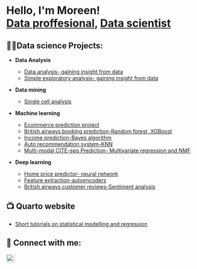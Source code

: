 <h1>Hello, I'm Moreen! <br/><a href="https://github.com/moreen19">Data proffesional</a>, <a href="https://www.linkedin.com/in/moreenisichi/">Data scientist </a></h1>

<h2>👨‍💻Data science Projects:</h2>

- <b>Data Analysis</b>
  - [Data analysis- gaining insight from data](https://github.com/moreen19/Data-analysis-of-Hypoxia-on-lake-Buoy)
  - [Simple exploratory analysis- gaining insight from data](https://github.com/moreen19/Exploratory-data-analysis)
    
- <b>Data mining</b>
  - [Single cell analysis](https://github.com/moreen19/Data-mining-Single-cell-analysis)
- <b>Machine learning</b>
  - [Ecommerce prediction project](https://github.com/moreen19/Linear-Regression)
  - [British airways booking prediction-Random forest, XGBoost](https://github.com/moreen19/Linear-Regression)
  - [Income prediction-Bayes algorithm](https://github.com/moreen19/Income-prediction-using-bayes-algorithm)
  - [Auto recommendation system-KNN](https://github.com/moreen19/Kaggle-ML-auto-complete-recommeder-challange-using-KNN)
  - [Multi-modal CITE-seq Prediction- Multivariate regression and NMF](https://github.com/moreen19/Kaggle-Multi-modal-CITE-seq-Prediction-ML-project)
    
- <b>Deep learning</b>
  - [Home price predictor- neural network](https://github.com/moreen19/RealHomePrice)
  - [Feature extraction-autoencoders](https://github.com/moreen19/autoencoders-for-nmist-data-prediction-from-scratch-in-numpy-only)
  - [British airways customer reviews-Sentiment analysis](https://github.com/moreen19/Sentiment-analysis-British-airways)


<h2>📺 Quarto website</h2>

- [Short tutorials on statistical modelling and regression](https://quartopub.com/sites/moe/sta631-portfolio)


<h2> 🤳 Connect with me:</h2>

[<img align="left" alt="moreenisichi | LinkedIn" width="22px" src="https://cdn.jsdelivr.net/npm/simple-icons@v3/icons/linkedin.svg" />][linkedin]



[linkedin]: https://linkedin.com/in/moreenisichi

<!--
**moreen19/moree19** is a ✨ _special_ ✨ repository because its `README.md` (this file) appears on your GitHub profile.

Here are some ideas to get you started:

- 🔭 I’m currently working on ...
- 🌱 I’m currently learning ...
- 👯 I’m looking to collaborate on ...
- 🤔 I’m looking for help with ...
- 💬 Ask me about ...
- 📫 How to reach me: ...
- 😄 Pronouns: ...
- ⚡ Fun fact: ...
-->
